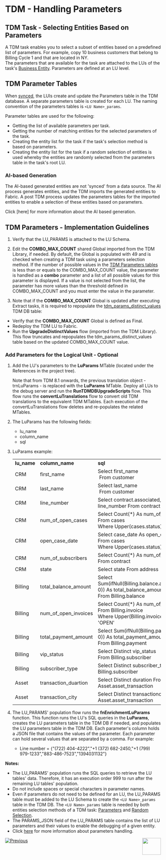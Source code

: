 # TDM - Handling Parameters 


## TDM Task - Selecting Entities Based on Parameters

A TDM task enables you to select a subset of entities based on a predefined list of parameters. For example, copy 10 business customers that belong to Billing Cycle 1 and that are located in NY.  
The parameters that are available for the task are attached to the LUs of the task's [Business Entity](/articles/TDM/tdm_overview/03_business_entity_overview.md). Parameters are defined at an LU level. 

## TDM Parameter Tables

When [synced](/articles/14_sync_LU_instance/01_sync_LUI_overview.md), the LUIs create and update the Parameters table in the TDM database. A separate parameters table is created for each LU. The naming convention of the parameters tables is `<LU Name>_params`. 

Parameter tables are used for the following:

- Getting the list of available parameters per task.
- Getting the number of matching entities for the selected parameters of the task.
- Creating the entity list for the task if the task's selection method is based on parameters.
- Creating the entity list for the task if a random selection of entities is used whereby the entities are randomly selected from the parameters table in the task's root LU.  

### AI-based Generation

The AI-based generated entities are not 'synced' from a data source. The AI process generates entities, and the TDM imports the generated entities to Fabric. A post TDM process updates the parameters tables for the imported entities to enable a selection of these entities based on parameters.

Click [here] for more information about the AI based generation.

## TDM Parameters - Implementation Guidelines

1.  Verify that the LU_PARAMS is attached to the LU Schema.

3. Edit the **COMBO_MAX_COUNT** shared Global imported from the TDM Library, if needed. By default, the Global is populated with 49 and is checked when creating a TDM task using a parameters selection method. If the number of possible values in the [TDM Parameters tables](#tdm-parameters-tables) is less than or equals to the COMBO_MAX_COUNT value, the parameter is handled as a **combo** parameter and a list of all possible values for this parameter is displayed. If a value is not selected from the list, the parameter has more values than the threshold defined in COMBO_MAX_COUNT and you must enter the value in the parameter.
4. Note that if the **COMBO_MAX_COUNT** Global is updated after executing Extract tasks, it is required to repopulate the [tdm_params_distinct_values](/articles/TDM/tdm_architecture/02_tdm_database.md#tdm_params_distinct_values) TDM DB table:
 - Verify that the **COMBO_MAX_COUNT** Global is defined as Final.
 - Redeploy the TDM LU to Fabric.
 - Run the **UpgradeDistinctValues** flow (imported from the TDM Library). This flow truncates and repopulates the tdm_params_distinct_values table based on the updated COMBO_MAX_COUNT value.

  ### Add Parameters for the Logical Unit - Optional

1. Add the LU's parameters to the **LuParams** MTable (located under the References in the project tree).

    Note that from TDM 8.1 onwards, the previous translation object - trnLuParams - is replaced with the **LuParams** MTable. Deploy all LUs to the debug server and run the **RunTDMDBUpgradeScripts** flow. This flow runs the **convertLuTranslations** flow to convert old TDM translations to the equivalent TDM MTables. Each execution of the convertLuTranslations flow deletes and re-populates the related MTables.

2. The LuParams has the following fields:

    - lu_name
    - column_name
    - sql

3. LuParams example:

    <table width="900pxl">
    <tbody>
    <tr>
    <td width="150pxl"><strong>lu_name</strong></td>
    <td width="150pxl"><strong>column_name</strong></td>
    <td width="600pxl"><strong>sql</strong></td>
    </tr>
    <tr>
    <td width="150pxl">CRM</td>
    <td width="150pxl">first_name</td>
    <td width="600pxl">Select first_name<br />&nbsp;From customer</td>
    </tr>
    <tr>
    <td width="150pxl">CRM</td>
    <td width="150pxl">last_name</td>
    <td width="600pxl">Select last_name<br />&nbsp;From customer</td>
    </tr>
    <tr>
    <td width="150pxl">CRM</td>
    <td width="150pxl">line_number</td>
    <td width="600pxl">Select contract.associated_line As line_number From contract</td>
    </tr>
    <tr>
    <td width="150pxl">CRM</td>
    <td width="150pxl">num_of_open_cases</td>
    <td width="600pxl">Select Count(*) As num_of_open_cases<br />From cases<br />Where Upper(cases.status) != 'CLOSED'</td>
    </tr>
    <tr>
    <td width="150pxl">CRM</td>
    <td width="150pxl">open_case_date</td>
    <td width="600pxl">Select case_date As open_case_date<br />From cases<br />Where Upper(cases.status) != 'CLOSED'</td>
    </tr>
    <tr>
    <td width="150pxl">CRM</td>
    <td width="150pxl">num_of_subscribers</td>
    <td width="600pxl">Select Count(*) As num_of_subscribers From contract</td>
    </tr>
    <tr>
    <td width="150pxl">CRM</td>
    <td width="150pxl">state</td>
    <td width="600pxl">Select state From address</td>
    </tr>
    <tr>
    <td width="150pxl">Billing</td>
    <td width="150pxl">total_balance_amount</td>
    <td width="600pxl">Select Sum(ifNull(Billing.balance.available_amount, 0)) As total_balance_amount<br />From Billing.balance</td>
    </tr>
    <tr>
    <td width="150pxl">Billing</td>
    <td width="150pxl">num_of_open_invoices</td>
    <td width="600pxl">Select Count(*) As num_of_open_invoices<br />From Billing.invoice<br />Where Upper(Billing.invoice.status) = 'OPEN'</td>
    </tr>
    <tr>
    <td width="150pxl">Billing</td>
    <td width="150pxl">total_payment_amount</td>
    <td width="600pxl">Select Sum(ifNull(Billing.payment.amount, 0)) As total_payment_amount<br />From Billing.payment</td>
    </tr>
    <tr>
    <td width="150pxl">Billing</td>
    <td width="150pxl">vip_status</td>
    <td width="600pxl">Select Distinct vip_status <br />From Billing.subscriber</td>
    </tr>
    <tr>
    <td width="150pxl">Billing</td>
    <td width="150pxl">subscriber_type</td>
    <td width="600pxl">Select Distinct subscriber_type From Billing.subscriber</td>
    </tr>
    <tr>
    <td width="150pxl">Asset</td>
    <td width="150pxl">transaction_duartion</td>
    <td width="600pxl">Select Distinct duration From Asset.asset_transaction</td>
    </tr>
    <tr>
    <td width="150pxl">Asset</td>
    <td width="150pxl">transaction_city</td>
    <td width="600pxl">Select Distinct transactioncity From Asset.asset_transaction</td>
    </tr>
    </tbody>
    </table>
    
    
4. The LU_PARAMS' population flow runs the **fnEnrichmentLuParams** function. This function runs the LU's SQL queries in the **LuParams**, creates the LU parameters table in the TDM DB if needed, and populates the LU parameters table in the TDM DB. Each parameter's column holds a JSON file that contains the values of the parameter. Each parameter can hold several values that are separated by a comma. For example:

    - Line number = {"(722) 404-4222","+1 (372) 682-2450,"+1 (799) 979-1233","883-486-7523","1394031132"}

      

**Notes:**

- The LU_PARAMS' population runs the SQL queries to retrieve the LU tables' data. Therefore, it has an execution order 999 to run after the remaining LU tables' population. 
- Do not include spaces or special characters in parameter names.
- Even if parameters do not need to be defined for an LU, the LU_PARAMS table must be added to the LU Schema to create the `<LU Name>_params` table in the TDM DB. The `<LU Name>_params` table is needed by both entities selection methods of a TDM task: [Parameters](/articles/TDM/tdm_gui/17_load_task_regular_mode.md#parameters) and [Random Selection](/articles/TDM/tdm_gui/17_load_task_regular_mode.md#random-selection).
- The PARAMS_JSON field of the LU_PARAMS table contains the list of LU parameters and their values to enable the debugging of a given entity.
- Click [here](/articles/TDM/tdm_architecture/07_tdm_parameters_handling.md) for more information about parameters handling.



[![Previous](/articles/images/Previous.png)](06_tdm_implementation_support_hierarchy.md)[<img align="right" width="60" height="54" src="/articles/images/Next.png">](08_tdm_implement_delete_of_entities.md)
